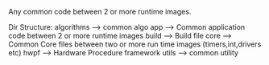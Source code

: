 Any common code between 2 or more runtime images.

Dir Structure:
algorithms --> common algo
app --> Common application code between 2 or more runtime images
build --> Build file
core --> Common Core files between two or more run time images (timers,int,drivers etc)
hwpf --> Hardware Procedure framework
utils --> common utility
